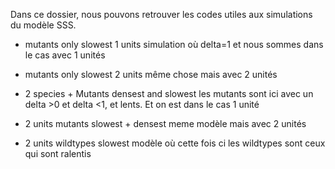 Dans ce dossier, nous pouvons retrouver les codes utiles aux simulations du modèle SSS.


- mutants only slowest 1 units
  simulation où delta=1 et nous sommes dans le cas avec 1 unités

  
- mutants only slowest 2 units
  même chose mais avec 2 unités

- 2 species + Mutants densest and slowest 
  les mutants sont ici avec un delta >0 et delta <1, et lents. Et on est dans le cas 1 unité


- 2 units mutants slowest + densest
  meme modèle mais avec 2 unités

  
- 2 units wildtypes slowest
  modèle où cette fois ci les wildtypes sont ceux qui sont ralentis


  
